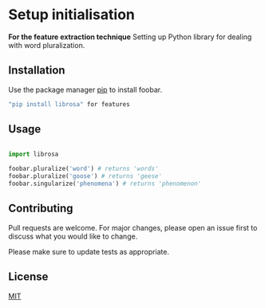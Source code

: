 # Setup initialisation  
**For the feature extraction technique**
Setting up  Python library for dealing with word pluralization.

## Installation

Use the package manager [pip](https://pip.pypa.io/en/stable/) to install foobar.

```bash
"pip install librosa" for features 
```

## Usage

```python

import librosa

foobar.pluralize('word') # returns 'words'
foobar.pluralize('goose') # returns 'geese'
foobar.singularize('phenomena') # returns 'phenomenon'
```

## Contributing
Pull requests are welcome. For major changes, please open an issue first to discuss what you would like to change.

Please make sure to update tests as appropriate.

## License
[MIT](https://choosealicense.com/licenses/mit/)
